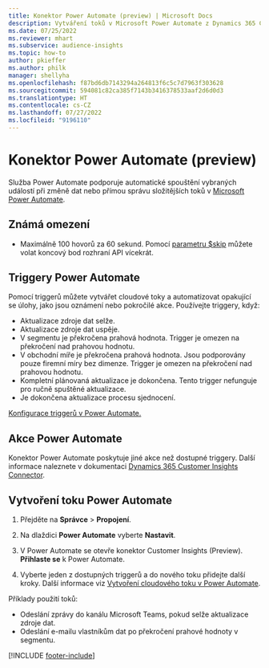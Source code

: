 ```yaml
---
title: Konektor Power Automate (preview) | Microsoft Docs
description: Vytváření toků v Microsoft Power Automate z Dynamics 365 Customer Insights.
ms.date: 07/25/2022
ms.reviewer: mhart
ms.subservice: audience-insights
ms.topic: how-to
author: pkieffer
ms.author: philk
manager: shellyha
ms.openlocfilehash: f87bd6db7143294a264813f6c5c7d7963f303628
ms.sourcegitcommit: 594081c82ca385f7143b3416378533aaf2d6d0d3
ms.translationtype: HT
ms.contentlocale: cs-CZ
ms.lasthandoff: 07/27/2022
ms.locfileid: "9196110"
---
```

# <a name="power-automate-connector-preview"></a>Konektor Power Automate (preview)

Služba Power Automate podporuje automatické spouštění vybraných událostí při změně dat nebo přímou správu složitějších toků v [Microsoft Power Automate](https://flow.microsoft.com/).

## <a name="known-limitations"></a>Známá omezení

- Maximálně 100 hovorů za 60 sekund. Pomocí [parametru $skip](/connectors/customerinsights/#get-items-from-an-entity) můžete volat koncový bod rozhraní API vícekrát.

## <a name="power-automate-triggers"></a>Triggery Power Automate

Pomocí triggerů můžete vytvářet cloudové toky a automatizovat opakující se úlohy, jako jsou oznámení nebo pokročilé akce. Používejte triggery, když:

- Aktualizace zdroje dat selže.
- Aktualizace zdroje dat uspěje.
- V segmentu je překročena prahová hodnota. Trigger je omezen na překročení nad prahovou hodnotu.
- V obchodní míře je překročena prahová hodnota. Jsou podporovány pouze firemní míry bez dimenze. Trigger je omezen na překročení nad prahovou hodnotu.
- Kompletní plánovaná aktualizace je dokončena. Tento trigger nefunguje pro ručně spuštěné aktualizace.
- Je dokončena aktualizace procesu sjednocení.

[Konfigurace triggerů v Power Automate.](https://flow.microsoft.com/connectors/shared_customerinsights/dynamics-365-customer-insights-connector/)

## <a name="power-automate-actions"></a>Akce Power Automate

Konektor Power Automate poskytuje jiné akce než dostupné triggery. Další informace naleznete v dokumentaci [Dynamics 365 Customer Insights Connector](/connectors/customerinsights/).

## <a name="create-a-power-automate-flow"></a>Vytvoření toku Power Automate

1. Přejděte na **Správce** > **Propojení**.

1. Na dlaždici **Power Automate** vyberte **Nastavit**.

1. V Power Automate se otevře konektor Customer Insights (Preview). **Přihlaste se** k Power Automate.

1. Vyberte jeden z dostupných triggerů a do nového toku přidejte další kroky. Další informace viz [Vytvoření cloudového toku v Power Automate](/power-automate/get-started-logic-flow).

Příklady použití toků: 
- Odeslání zprávy do kanálu Microsoft Teams, pokud selže aktualizace zdroje dat. 
- Odeslání e-mailu vlastníkům dat po překročení prahové hodnoty v segmentu.

[!INCLUDE [footer-include](includes/footer-banner.md)]
